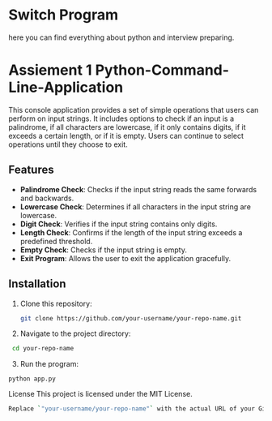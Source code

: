 # Switch Program 
here you can find everything about python and interview preparing.   

# Assiement 1 Python-Command-Line-Application

This console application provides a set of simple operations that users can perform on input strings. It includes options to check if an input is a palindrome, if all characters are lowercase, if it only contains digits, if it exceeds a certain length, or if it is empty. Users can continue to select operations until they choose to exit.

## Features

- **Palindrome Check**: Checks if the input string reads the same forwards and backwards.
- **Lowercase Check**: Determines if all characters in the input string are lowercase.
- **Digit Check**: Verifies if the input string contains only digits.
- **Length Check**: Confirms if the length of the input string exceeds a predefined threshold.
- **Empty Check**: Checks if the input string is empty.
- **Exit Program**: Allows the user to exit the application gracefully.

## Installation

1. Clone this repository:
   ```bash
   git clone https://github.com/your-username/your-repo-name.git

2. Navigate to the project directory:
  ```bash
   cd your-repo-name
  ```
3. Run the program:
  ``` 
  python app.py
   ```
License
This project is licensed under the MIT License.
```bash
Replace `"your-username/your-repo-name"` with the actual URL of your GitHub repository. This README includes installation instructions, usage examples, feature descriptions, and a general project overview. It’s a solid starting point, and you can add more details as needed!


